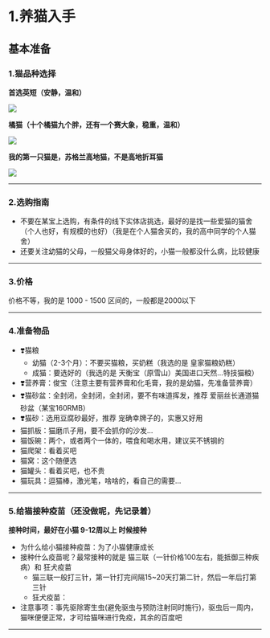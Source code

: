 # 1.养猫入手

## 基本准备

### 1.猫品种选择

**首选英短（安静，温和）**

<img src="https://timgsa.baidu.com/timg?image&quality=80&size=b9999_10000&sec=1565979634995&di=e2f7522bda990adc279cf710a34eb67c&imgtype=0&src=http%3A%2F%2Fwww.tbw-xie.com%2FtuxieJDEwLmFsaWNkbi5jb20vaTQvMTEyMjM5NzEyOS9PMUNOMDFRVWZzZTkyMlg4Mk53VkVEMF8hITExMjIzOTcxMjkkOQ.jpg" />


**橘猫（十个橘猫九个胖，还有一个赛大象，稳重，温和）**

<img src="https://timgsa.baidu.com/timg?image&quality=80&size=b9999_10000&sec=1565979670802&di=f089b534edcf0fd3d868da572fc41291&imgtype=0&src=http%3A%2F%2Fn.sinaimg.cn%2Fsinacn12%2F312%2Fw640h472%2F20180907%2F4251-hitesuz7167209.jpg" />

**我的第一只猫是，苏格兰高地猫，不是高地折耳猫**

<img src="https://itzkp-1253302184.cos.ap-beijing.myqcloud.com/notes/%E5%85%B6%E4%BB%96/%E5%85%BB%E7%8C%AB/1.%E6%88%91%E7%9A%84%E7%AC%AC%E4%B8%80%E5%8F%AA%E7%8C%AB%EF%BC%8C%E8%8B%8F%E6%A0%BC%E5%85%B0%E9%AB%98%E5%9C%B0%E7%8C%AB.jpg" />


---

### 2.选购指南

- 不要在某宝上选购，有条件的线下实体店挑选，最好的是找一些爱猫的猫舍（个人也好，有规模的也好）（我是在个人猫舍买的，我的高中同学的个人猫舍）
- 还要关注幼猫的父母，一般猫父母身体好的，小猫一般都没什么病，比较健康

---

### 3.价格

价格不等，我的是 1000 - 1500 区间的，一般都是2000以下

---

### 4.准备物品

- ❣️猫粮
    - 幼猫（2-3个月）：不要买猫粮，买奶糕（我选的是 皇家猫粮奶糕）
    - 成猫：要选好的（我选的是 天衡宝（原雪山）美国进口天然...特技猫粮）
- ❣️营养膏：俊宝（注意主要有营养膏和化毛膏，我的是幼猫，先准备营养膏）
- ❣️猫砂盆：全封闭，全封闭，全封闭，要不有味道挥发，推荐 爱丽丝长通道猫砂盆（某宝160RMB）
- ❣️猫砂：选用豆腐砂最好，推荐 宠确幸牌子的，实惠又好用
- 猫抓板：猫磨爪子用，要不会抓你的沙发...
- 猫饭碗：两个，或者两个一体的，喂食和喝水用，建议买不锈钢的
- 猫爬架：看着买吧
- 猫窝：这个随便选
- 猫罐头：看着买吧，也不贵
- 猫玩具：逗猫棒，激光笔，啥啥的，看自己的需要...

---

### 5.给猫接种疫苗（还没做呢，先记录着）

**接种时间，最好在小猫 9-12周以上 时候接种**

- 为什么给小猫接种疫苗：为了小猫健康成长
- 接种什么疫苗呢？最常接种的就是 猫三联（一针价格100左右，能抵御三种疾病）和 狂犬疫苗
    - 猫三联一般打三针，第一针打完间隔15~20天打第二针，然后一年后打第三针
    - 狂犬疫苗：
- 注意事项：事先驱除寄生虫(避免驱虫与预防注射同时施行)，驱虫后一周内，猫咪便便正常，才可给猫咪进行免疫，其余的百度吧

---


